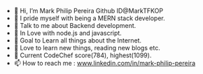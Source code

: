 - 👋 Hi, I’m Mark Philip Pereira 
     Github ID@MarkTFKOP
- 👀 I pride myself with being a MERN stack developer.
- 👀 Talk to me about Backend development.
- 🌱 In Love with node.js and javascript.
- 🌱 Goal to Learn all things about the Internet.
- 🌱 Love to learn new things, reading new blogs etc.
- 🌱 Current CodeChef score(784), highest(1099).
- 📫 How to reach me : www.linkedin.com/in/mark-philip-pereira

<!---
MarkTFKOP/MarkTFKOP is a ✨ special ✨ repository because its `README.md` (this file) appears on your GitHub profile.
You can click the Preview link to take a look at your changes.
--->
